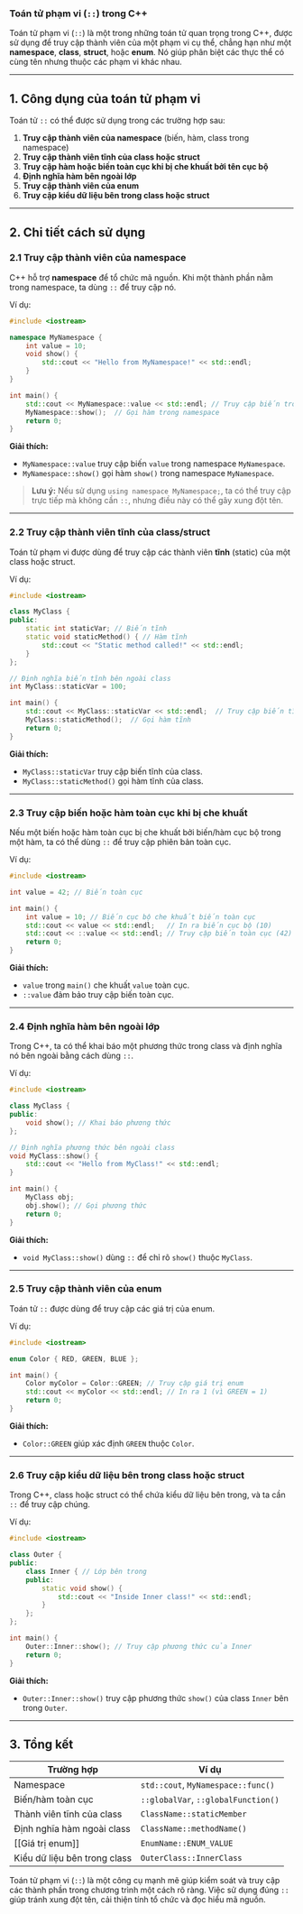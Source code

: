 ### Toán tử phạm vi (`::`) trong C++

Toán tử phạm vi (`::`) là một trong những toán tử quan trọng trong C++, được sử dụng để truy cập thành viên của một phạm vi cụ thể, chẳng hạn như một **namespace**, **class**, **struct**, hoặc **enum**. Nó giúp phân biệt các thực thể có cùng tên nhưng thuộc các phạm vi khác nhau.

---

## 1. **Công dụng của toán tử phạm vi**

Toán tử `::` có thể được sử dụng trong các trường hợp sau:

1. **Truy cập thành viên của namespace** (biến, hàm, class trong namespace)
2. **Truy cập thành viên tĩnh của class hoặc struct**
3. **Truy cập hàm hoặc biến toàn cục khi bị che khuất bởi tên cục bộ**
4. **Định nghĩa hàm bên ngoài lớp**
5. **Truy cập thành viên của enum**
6. **Truy cập kiểu dữ liệu bên trong class hoặc struct**

---

## 2. **Chi tiết cách sử dụng**

### 2.1 **Truy cập thành viên của namespace**

C++ hỗ trợ **namespace** để tổ chức mã nguồn. Khi một thành phần nằm trong namespace, ta dùng `::` để truy cập nó.

Ví dụ:

```cpp
#include <iostream>

namespace MyNamespace {
    int value = 10;
    void show() {
        std::cout << "Hello from MyNamespace!" << std::endl;
    }
}

int main() {
    std::cout << MyNamespace::value << std::endl; // Truy cập biến trong namespace
    MyNamespace::show();  // Gọi hàm trong namespace
    return 0;
}
```

**Giải thích:**

- `MyNamespace::value` truy cập biến `value` trong namespace `MyNamespace`.
- `MyNamespace::show()` gọi hàm `show()` trong namespace `MyNamespace`.

> **Lưu ý:** Nếu sử dụng `using namespace MyNamespace;`, ta có thể truy cập trực tiếp mà không cần `::`, nhưng điều này có thể gây xung đột tên.

---

### 2.2 **Truy cập thành viên tĩnh của class/struct**

Toán tử phạm vi được dùng để truy cập các thành viên **tĩnh** (static) của một class hoặc struct.

Ví dụ:

```cpp
#include <iostream>

class MyClass {
public:
    static int staticVar; // Biến tĩnh
    static void staticMethod() { // Hàm tĩnh
        std::cout << "Static method called!" << std::endl;
    }
};

// Định nghĩa biến tĩnh bên ngoài class
int MyClass::staticVar = 100;

int main() {
    std::cout << MyClass::staticVar << std::endl;  // Truy cập biến tĩnh
    MyClass::staticMethod();  // Gọi hàm tĩnh
    return 0;
}
```

**Giải thích:**

- `MyClass::staticVar` truy cập biến tĩnh của class.
- `MyClass::staticMethod()` gọi hàm tĩnh của class.

---

### 2.3 **Truy cập biến hoặc hàm toàn cục khi bị che khuất**

Nếu một biến hoặc hàm toàn cục bị che khuất bởi biến/hàm cục bộ trong một hàm, ta có thể dùng `::` để truy cập phiên bản toàn cục.

Ví dụ:

```cpp
#include <iostream>

int value = 42; // Biến toàn cục

int main() {
    int value = 10; // Biến cục bộ che khuất biến toàn cục
    std::cout << value << std::endl;   // In ra biến cục bộ (10)
    std::cout << ::value << std::endl; // Truy cập biến toàn cục (42)
    return 0;
}
```

**Giải thích:**

- `value` trong `main()` che khuất `value` toàn cục.
- `::value` đảm bảo truy cập biến toàn cục.

---

### 2.4 **Định nghĩa hàm bên ngoài lớp**

Trong C++, ta có thể khai báo một phương thức trong class và định nghĩa nó bên ngoài bằng cách dùng `::`.

Ví dụ:

```cpp
#include <iostream>

class MyClass {
public:
    void show(); // Khai báo phương thức
};

// Định nghĩa phương thức bên ngoài class
void MyClass::show() {
    std::cout << "Hello from MyClass!" << std::endl;
}

int main() {
    MyClass obj;
    obj.show(); // Gọi phương thức
    return 0;
}
```

**Giải thích:**

- `void MyClass::show()` dùng `::` để chỉ rõ `show()` thuộc `MyClass`.

---

### 2.5 **Truy cập thành viên của enum**

Toán tử `::` được dùng để truy cập các giá trị của enum.

Ví dụ:

```cpp
#include <iostream>

enum Color { RED, GREEN, BLUE };

int main() {
    Color myColor = Color::GREEN; // Truy cập giá trị enum
    std::cout << myColor << std::endl; // In ra 1 (vì GREEN = 1)
    return 0;
}
```

**Giải thích:**

- `Color::GREEN` giúp xác định `GREEN` thuộc `Color`.

---

### 2.6 **Truy cập kiểu dữ liệu bên trong class hoặc struct**

Trong C++, class hoặc struct có thể chứa kiểu dữ liệu bên trong, và ta cần `::` để truy cập chúng.

Ví dụ:

```cpp
#include <iostream>

class Outer {
public:
    class Inner { // Lớp bên trong
    public:
        static void show() {
            std::cout << "Inside Inner class!" << std::endl;
        }
    };
};

int main() {
    Outer::Inner::show(); // Truy cập phương thức của Inner
    return 0;
}
```

**Giải thích:**

- `Outer::Inner::show()` truy cập phương thức `show()` của class `Inner` bên trong `Outer`.

---

## 3. **Tổng kết**

| Trường hợp                   | Ví dụ                               |
| ---------------------------- | ----------------------------------- |
| Namespace                    | `std::cout`, `MyNamespace::func()`  |
| Biến/hàm toàn cục            | `::globalVar`, `::globalFunction()` |
| Thành viên tĩnh của class    | `ClassName::staticMember`           |
| Định nghĩa hàm ngoài class   | `ClassName::methodName()`           |
| [[Giá trị enum]]             | `EnumName::ENUM_VALUE`              |
| Kiểu dữ liệu bên trong class | `OuterClass::InnerClass`            |

Toán tử phạm vi (`::`) là một công cụ mạnh mẽ giúp kiểm soát và truy cập các thành phần trong chương trình một cách rõ ràng. Việc sử dụng đúng `::` giúp tránh xung đột tên, cải thiện tính tổ chức và đọc hiểu mã nguồn.